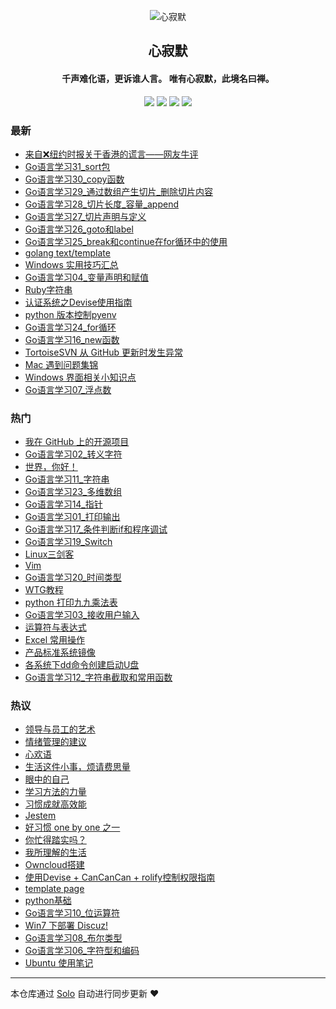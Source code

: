 <p align="center"><img alt="心寂默" src="https://static.b3log.org/images/brand/solo-32.png"></p><h2 align="center">
心寂默
</h2>

<h4 align="center">千声难化语，更诉谁人言。 唯有心寂默，此境名曰禅。</h4>
<p align="center"><a title="心寂默" target="_blank" href="https://github.com/zilvzhong/solo-blog"><img src="https://img.shields.io/github/last-commit/zilvzhong/solo-blog.svg?style=flat-square&color=FF9900"></a>
<a title="GitHub repo size in bytes" target="_blank" href="https://github.com/zilvzhong/solo-blog"><img src="https://img.shields.io/github/repo-size/zilvzhong/solo-blog.svg?style=flat-square"></a>
<a title="Solo Version" target="_blank" href="https://github.com/b3log/solo/releases"><img src="https://img.shields.io/badge/solo-3.6.4-f1e05a.svg?style=flat-square&color=blueviolet"></a>
<a title="Hits" target="_blank" href="https://github.com/b3log/hits"><img src="https://hits.b3log.org/zilvzhong/solo-blog.svg"></a></p>

### 最新

* [来自❌纽约时报关于香港的谎言——网友牛评](http://e.ippw.pw/articles/2019/09/05/1567645591866.html)
* [Go语言学习31_sort包](http://e.ippw.pw/articles/2019/09/05/1567642847042.html)
* [Go语言学习30_copy函数](http://e.ippw.pw/articles/2019/09/05/1567642792739.html)
* [Go语言学习29_通过数组产生切片_删除切片内容](http://e.ippw.pw/articles/2019/09/05/1567642387722.html)
* [Go语言学习28_切片长度_容量_append](http://e.ippw.pw/articles/2019/09/05/1567641699001.html)
* [Go语言学习27_切片声明与定义](http://e.ippw.pw/articles/2019/09/05/1567641125505.html)
* [Go语言学习26_goto和label](http://e.ippw.pw/articles/2019/09/05/1567640707389.html)
* [Go语言学习25_break和continue在for循环中的使用](http://e.ippw.pw/articles/2019/09/05/1567640032733.html)
* [golang text/template](http://e.ippw.pw/articles/2019/09/03/1567522342307.html)
* [Windows 实用技巧汇总](http://e.ippw.pw/articles/2019/08/29/1567051876573.html)
* [Go语言学习04_变量声明和赋值](http://e.ippw.pw/articles/2019/08/29/1567051876380.html)
* [Ruby字符串](http://e.ippw.pw/articles/2019/08/29/1567051876116.html)
* [认证系统之Devise使用指南](http://e.ippw.pw/articles/2019/08/29/1567051875898.html)
* [python 版本控制pyenv](http://e.ippw.pw/articles/2019/08/29/1567051875681.html)
* [Go语言学习24_for循环](http://e.ippw.pw/articles/2019/08/29/1567051875508.html)
* [Go语言学习16_new函数](http://e.ippw.pw/articles/2019/08/29/1567051875210.html)
* [TortoiseSVN 从 GitHub 更新时发生异常](http://e.ippw.pw/articles/2019/08/29/1567051874897.html)
* [Mac 遇到问题集锦](http://e.ippw.pw/articles/2019/08/29/1567051874711.html)
* [Windows 界面相关小知识点](http://e.ippw.pw/articles/2019/08/29/1567051874445.html)
* [Go语言学习07_浮点数](http://e.ippw.pw/articles/2019/08/29/1567051874225.html)

### 热门

* [我在 GitHub 上的开源项目](http://e.ippw.pw/my-github-repos)
* [Go语言学习02_转义字符](http://e.ippw.pw/articles/2019/08/29/1567051872171.html)
* [世界，你好！](http://e.ippw.pw/hello-solo)
* [Go语言学习11_字符串](http://e.ippw.pw/articles/2019/08/29/1567051861269.html)
* [Go语言学习23_多维数组](http://e.ippw.pw/articles/2019/08/29/1567051867274.html)
* [Go语言学习14_指针](http://e.ippw.pw/articles/2019/08/29/1567051868465.html)
* [Go语言学习01_打印输出](http://e.ippw.pw/articles/2019/08/29/1567051869716.html)
* [Go语言学习17_条件判断if和程序调试](http://e.ippw.pw/articles/2019/08/29/1567051871980.html)
* [Go语言学习19_Switch](http://e.ippw.pw/articles/2019/08/29/1567051873622.html)
* [Linux三剑客](http://e.ippw.pw/articles/2019/08/29/1567051862504.html)
* [Vim](http://e.ippw.pw/articles/2019/08/29/1567051867510.html)
* [Go语言学习20_时间类型](http://e.ippw.pw/articles/2019/08/29/1567051869461.html)
* [WTG教程](http://e.ippw.pw/articles/2019/08/29/1567051869976.html)
* [python 打印九九乘法表](http://e.ippw.pw/articles/2019/08/29/1567051871138.html)
* [Go语言学习03_接收用户输入](http://e.ippw.pw/articles/2019/08/29/1567051871781.html)
* [运算符与表达式](http://e.ippw.pw/articles/2019/08/29/1567051872387.html)
* [Excel 常用操作](http://e.ippw.pw/articles/2019/08/29/1567051873143.html)
* [产品标准系统镜像](http://e.ippw.pw/articles/2019/08/29/1567051862108.html)
* [各系统下dd命令创建启动U盘](http://e.ippw.pw/articles/2019/08/29/1567051862825.html)
* [Go语言学习12_字符串截取和常用函数](http://e.ippw.pw/articles/2019/08/29/1567051863129.html)

### 热议

* [领导与员工的艺术](http://e.ippw.pw/articles/2019/08/29/1567051863401.html)
* [情绪管理的建议](http://e.ippw.pw/articles/2019/08/29/1567051863675.html)
* [心欢语](http://e.ippw.pw/articles/2019/08/29/1567051863911.html)
* [生活这件小事，烦请费思量](http://e.ippw.pw/articles/2019/08/29/1567051864164.html)
* [眼中的自己](http://e.ippw.pw/articles/2019/08/29/1567051864372.html)
* [学习方法的力量](http://e.ippw.pw/articles/2019/08/29/1567051864612.html)
* [习惯成就高效能](http://e.ippw.pw/articles/2019/08/29/1567051864849.html)
* [Jestem](http://e.ippw.pw/articles/2019/08/29/1567051865074.html)
* [好习惯 one by one 之一](http://e.ippw.pw/articles/2019/08/29/1567051865325.html)
* [你忙得踏实吗？](http://e.ippw.pw/articles/2019/08/29/1567051865589.html)
* [我所理解的生活](http://e.ippw.pw/articles/2019/08/29/1567051865786.html)
* [Owncloud搭建](http://e.ippw.pw/articles/2019/08/29/1567051865992.html)
* [使用Devise + CanCanCan + rolify控制权限指南](http://e.ippw.pw/articles/2019/08/29/1567051866303.html)
* [template page](http://e.ippw.pw/articles/2019/08/29/1567051866871.html)
* [python基础](http://e.ippw.pw/articles/2019/08/29/1567051867899.html)
* [Go语言学习10_位运算符](http://e.ippw.pw/articles/2019/08/29/1567051868221.html)
* [Win7 下部署 Discuz!](http://e.ippw.pw/articles/2019/08/29/1567051868690.html)
* [Go语言学习08_布尔类型](http://e.ippw.pw/articles/2019/08/29/1567051869056.html)
* [Go语言学习06_字符型和编码](http://e.ippw.pw/articles/2019/08/29/1567051869271.html)
* [Ubuntu 使用笔记](http://e.ippw.pw/articles/2019/08/29/1567051870255.html)

---

本仓库通过 [Solo](https://github.com/b3log/solo) 自动进行同步更新 ❤️ 